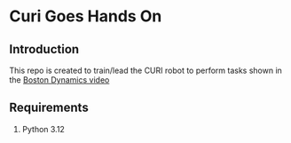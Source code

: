 # Curi Goes Hands On

## Introduction

This repo is created to train/lead the CURI robot to perform tasks shown in
the [Boston Dynamics video](https://www.youtube.com/watch?v=F_7IPm7f1vI)      

## Requirements

1. Python 3.12

